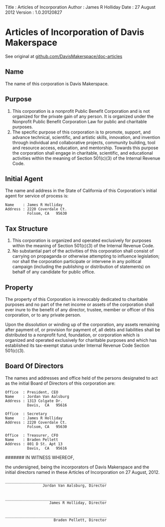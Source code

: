 Title             : Articles of Incorporation
Author            : James R Holliday
Date              : 27 August 2012
Version           : 1.0.20120827

# Articles of Incorporation of Davis Makerspace

See original at [github.com/DavisMakerspace/doc-articles](https://github.com/DavisMakerspace/doc-articles)

## Name

The name of this corporation is Davis Makerspace.

## Purpose

1. This corporation is a nonprofit Public Benefit Corporation and is not organized for the private gain of any person. It is organized under the Nonprofit Public Benefit Corporation Law for public and charitable purposes.
2. The specific purpose of this corporation is to promote, support, and advance technical, scientific, and artistic skills, innovation, and invention through individual and collaborative projects, community building, tool and resource access, education, and mentorship.  Towards this purpose the corporation shall engage in charitable, scientific, and educational activities within the meaning of Section 501(c)(3) of the Internal Revenue Code.

## Initial Agent

The name and address in the State of California of this Corporation's initial agent for service of process is:

    Name    : James R Holliday 
    Address : 2220 Coverdale Ct.
              Folsom, CA   95630

## Tax Structure

1. This corporation is organized and operated exclusively for purposes within the meaning of Section 501(c)(3) of the Internal Revenue Code.
2. No substantial part of the activities of this corporation shall consist of carrying on propaganda or otherwise attempting to influence legislation; nor shall the corporation participate or intervene in any political campaign (including the publishing or distribution of statements) on behalf of any candidate for public office.

## Property

The property of this Corporation is irrevocably dedicated to charitable purposes and no part of the net income or assets of the corporation shall ever inure to the benefit of any director, trustee, member or officer of this corporation, or to any private person.

Upon the dissolution or winding up of the corporation, any assets remaining after payment of, or provision for payment of, all debts and liabilities shall be distributed to a nonprofit fund, foundation, or corporation which is organized and operated exclusively for charitable purposes and which has established its tax-exempt status under Internal Revenue Code Section 501(c)(3).

## Board Of Directors

The names and addresses and office held of the persons designated to act as the initial Board of Directors of this corporation are:

    Office  : President, CEO
    Name    : Jordan Van Aalsburg
    Address : 1313 Colgate Dr.
              Davis,  CA   95616

    Office  : Secretary
    Name    : James R Holliday
    Address : 2220 Coverdale Ct.
              Folsom, CA   95630

    Office  : Treasurer, CFO
    Name    : Braden Pellett
    Address : 801 D St. Apt 13
              Davis,  CA   95616

####### IN WITNESS WHEREOF,

the undersigned, being the incorporators of Davis Makerspace and the initial directors named in these Articles of Incorporation on 27 August, 2012.

    
    ______________________________________________
                     Jordan Van Aalsburg, Director
    
    
    ______________________________________________
                        James R Holliday, Director
    
    
    ______________________________________________
                          Braden Pellett, Director
